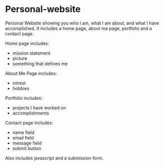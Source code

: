# Personal-website

Personal Website showing you who I am, what I am about, and what I have accomplished. It includes a home page, about me page, portfolio and a contact page.

Home page includes:

- mission statement
- picture
- something that defines me

About Me Page includes:

- intrest
- hobbies

Portfolio includes:

- projects I have worked on
- accomplishments

Contact page includes:

- name field
- email field
- message field
- submit button

Also includes javascript and a submission form.
